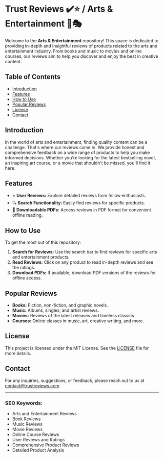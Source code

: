 # Trust Reviews ✔️⭐ / Arts & Entertainment 🎨🎭

Welcome to the **Arts & Entertainment** repository! This space is dedicated to providing in-depth and insightful reviews of products related to the arts and entertainment industry. From books and music to movies and online courses, our reviews aim to help you discover and enjoy the best in creative content.

## Table of Contents

- [Introduction](#introduction)
- [Features](#features)
- [How to Use](#how-to-use)
- [Popular Reviews](#popular-reviews)
- [License](#license)
- [Contact](#contact)

## Introduction

In the world of arts and entertainment, finding quality content can be a challenge. That's where our reviews come in. We provide honest and comprehensive feedback on a wide range of products to help you make informed decisions. Whether you're looking for the latest bestselling novel, an inspiring art course, or a movie that shouldn't be missed, you'll find it here.

## Features

- ⭐ **User Reviews:** Explore detailed reviews from fellow enthusiasts.
- 🔍 **Search Functionality:** Easily find reviews for specific products.
- 📝 **Downloadable PDFs:** Access reviews in PDF format for convenient offline reading.

## How to Use

To get the most out of this repository:

1. **Search for Reviews:** Use the search bar to find reviews for specific arts and entertainment products.
2. **Read Reviews:** Click on any product to read in-depth reviews and see the ratings.
3. **Download PDFs:** If available, download PDF versions of the reviews for offline access.

## Popular Reviews

- **Books:** Fiction, non-fiction, and graphic novels.
- **Music:** Albums, singles, and artist reviews.
- **Movies:** Reviews of the latest releases and timeless classics.
- **Courses:** Online classes in music, art, creative writing, and more.

## License

This project is licensed under the MIT License. See the [LICENSE](LICENSE) file for more details.

## Contact

For any inquiries, suggestions, or feedback, please reach out to us at contact@trustreviews.com.

---

### SEO Keywords:

- Arts and Entertainment Reviews
- Book Reviews
- Music Reviews
- Movie Reviews
- Online Course Reviews
- User Reviews and Ratings
- Comprehensive Product Reviews
- Detailed Product Analysis
